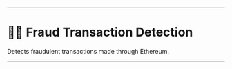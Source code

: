 
---

# 🕵️‍♂️ Fraud Transaction Detection

Detects fraudulent transactions made through Ethereum.

---

